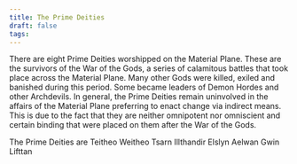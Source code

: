 ```yaml
---
title: The Prime Deities
draft: false
tags:
---
```

 
There are eight Prime Deities worshipped on the Material Plane. These are the survivors of the War of the Gods, a series of calamitous battles that took place across the Material Plane. Many other Gods were killed, exiled and banished during this period. Some became leaders of Demon Hordes and other Archdevils. In general, the Prime Deities remain uninvolved in the affairs of the Material Plane preferring to enact change via indirect means. This is due to the fact that they are neither omnipotent nor omniscient and certain binding that were placed on them after the War of the Gods. 

The Prime Deities are
	Teitheo
	Weitheo
	Tsarn
	Illthandir
	Elslyn
	Aelwan
	Gwin
	Lifttan